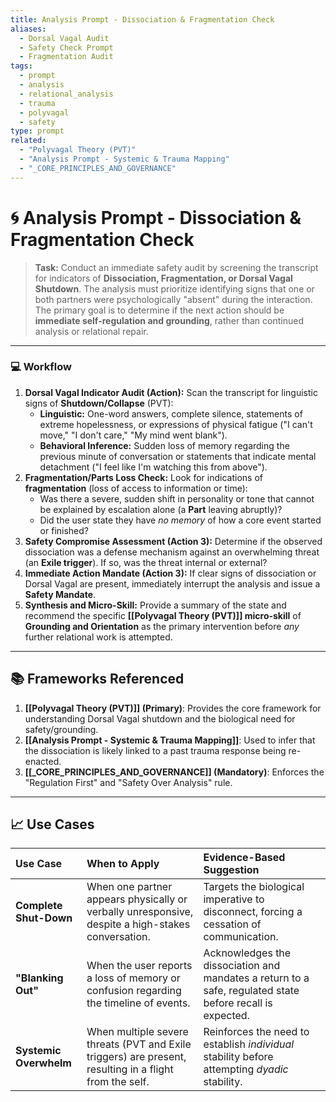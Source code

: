 ```yaml
---
title: Analysis Prompt - Dissociation & Fragmentation Check
aliases:
  - Dorsal Vagal Audit
  - Safety Check Prompt
  - Fragmentation Audit
tags:
  - prompt
  - analysis
  - relational_analysis
  - trauma
  - polyvagal
  - safety
type: prompt
related:
  - "Polyvagal Theory (PVT)"
  - "Analysis Prompt - Systemic & Trauma Mapping"
  - "_CORE_PRINCIPLES_AND_GOVERNANCE"
---
```


<!-- @format -->

# 🌀 Analysis Prompt - Dissociation & Fragmentation Check

> **Task:** Conduct an immediate safety audit by screening the transcript for indicators of **Dissociation, Fragmentation, or Dorsal Vagal Shutdown**. The analysis must prioritize identifying signs that one or both partners were psychologically "absent" during the interaction. The primary goal is to determine if the next action should be **immediate self-regulation and grounding**, rather than continued analysis or relational repair.

---

### 💻 Workflow

1.  **Dorsal Vagal Indicator Audit (Action):** Scan the transcript for linguistic signs of **Shutdown/Collapse** (PVT):
    - **Linguistic:** One-word answers, complete silence, statements of extreme hopelessness, or expressions of physical fatigue ("I can't move," "I don't care," "My mind went blank").
    - **Behavioral Inference:** Sudden loss of memory regarding the previous minute of conversation or statements that indicate mental detachment ("I feel like I'm watching this from above").
2.  **Fragmentation/Parts Loss Check:** Look for indications of **fragmentation** (loss of access to information or time):
    - Was there a severe, sudden shift in personality or tone that cannot be explained by escalation alone (a **Part** leaving abruptly)?
    - Did the user state they have _no memory_ of how a core event started or finished?
3.  **Safety Compromise Assessment (Action 3):** Determine if the observed dissociation was a defense mechanism against an overwhelming threat (an **Exile trigger**). If so, was the threat internal or external?
4.  **Immediate Action Mandate (Action 3):** If clear signs of dissociation or Dorsal Vagal are present, immediately interrupt the analysis and issue a **Safety Mandate**.
5.  **Synthesis and Micro-Skill:** Provide a summary of the state and recommend the specific **[[Polyvagal Theory (PVT)]] micro-skill** of **Grounding and Orientation** as the primary intervention before _any_ further relational work is attempted.

---

## 📚 Frameworks Referenced

1.  **[[Polyvagal Theory (PVT)]] (Primary)**: Provides the core framework for understanding Dorsal Vagal shutdown and the biological need for safety/grounding.
2.  **[[Analysis Prompt - Systemic & Trauma Mapping]]**: Used to infer that the dissociation is likely linked to a past trauma response being re-enacted.
3.  **[[_CORE_PRINCIPLES_AND_GOVERNANCE]] (Mandatory)**: Enforces the "Regulation First" and "Safety Over Analysis" rule.

---

## 📈 Use Cases

| Use Case               | When to Apply                                                                                           | Evidence-Based Suggestion                                                                                 |
| :--------------------- | :------------------------------------------------------------------------------------------------------ | :-------------------------------------------------------------------------------------------------------- |
| **Complete Shut-Down** | When one partner appears physically or verbally unresponsive, despite a high-stakes conversation.       | Targets the biological imperative to disconnect, forcing a cessation of communication.                    |
| **"Blanking Out"**     | When the user reports a loss of memory or confusion regarding the timeline of events.                   | Acknowledges the dissociation and mandates a return to a safe, regulated state before recall is expected. |
| **Systemic Overwhelm** | When multiple severe threats (PVT and Exile triggers) are present, resulting in a flight from the self. | Reinforces the need to establish _individual_ stability before attempting _dyadic_ stability.             |
